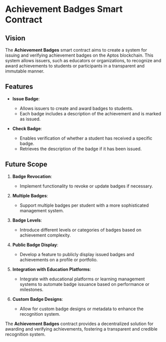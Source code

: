 # Achievement Badges Smart Contract

## Vision

The **Achievement Badges** smart contract aims to create a system for issuing and verifying achievement badges on the Aptos blockchain. This system allows issuers, such as educators or organizations, to recognize and award achievements to students or participants in a transparent and immutable manner.

## Features

- **Issue Badge**:

  - Allows issuers to create and award badges to students.
  - Each badge includes a description of the achievement and is marked as issued.

- **Check Badge**:
  - Enables verification of whether a student has received a specific badge.
  - Retrieves the description of the badge if it has been issued.

## Future Scope

1. **Badge Revocation**:

   - Implement functionality to revoke or update badges if necessary.

2. **Multiple Badges**:

   - Support multiple badges per student with a more sophisticated management system.

3. **Badge Levels**:

   - Introduce different levels or categories of badges based on achievement complexity.

4. **Public Badge Display**:

   - Develop a feature to publicly display issued badges and achievements on a profile or portfolio.

5. **Integration with Education Platforms**:

   - Integrate with educational platforms or learning management systems to automate badge issuance based on performance or milestones.

6. **Custom Badge Designs**:
   - Allow for custom badge designs or metadata to enhance the recognition system.

The **Achievement Badges** contract provides a decentralized solution for awarding and verifying achievements, fostering a transparent and credible recognition system.
